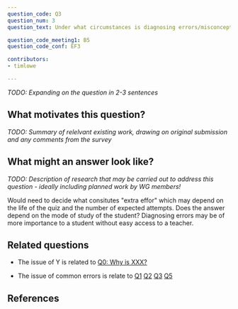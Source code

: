 ```yaml
---
question_code: Q3 
question_num: 3 
question_text: Under what circumstances is diagnosing errors/misconceptions worth the extra effort, as compared with generally addressing errors known to be typical? 

question_code_meeting1: B5 
question_code_conf: EF3 

contributors: 
- timlowe

---
```

*TODO: Expanding on the question in 2-3 sentences*

## What motivates this question?

*TODO: Summary of relelvant existing work, drawing on original submission and any comments from the survey*

## What might an answer look like?

*TODO: Description of research that may be carried out to address this question - ideally including planned work by WG members!*

Would need to decide what consitutes "extra effor" which may depend on the life of the quiz and the number of expected attempts.
Does the answer depend on the mode of study of the student? Diagnosing errors may be of more importance to a student without easy access to a teacher.

## Related questions

* The issue of Y is related to [Q0: Why is XXX?](Q0)

* The issue of common errors is relate to [Q1](Q1) [Q2](Q2) [Q3](Q3) [Q5](Q5)

## References
